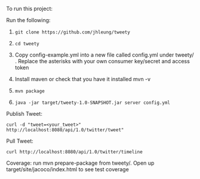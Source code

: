 To run this project:

Run the following:

1. ```git clone https://github.com/jhleung/tweety```
    
2. ```cd tweety```
    
3. Copy config-example.yml into a new file called config.yml under tweety/ . Replace the asterisks with your own consumer key/secret and access token

4. Install maven or check that you have it installed
	mvn -v

5. ```mvn package``` 

6. ```java -jar target/tweety-1.0-SNAPSHOT.jar server config.yml```

Publish Tweet:

	curl -d "tweet=<your_tweet>" http://localhost:8080/api/1.0/twitter/tweet"

Pull Tweet:
	
	curl http://localhost:8080/api/1.0/twitter/timeline

Coverage:
	run mvn prepare-package from tweety/. Open up target/site/jacoco/index.html to see test coverage


